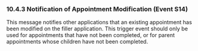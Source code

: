 ### 10.4.3 Notification of Appointment Modification (Event S14)

This message notifies other applications that an existing appointment has been modified on the filler application. This trigger event should only be used for appointments that have not been completed, or for parent appointments whose children have not been completed.
